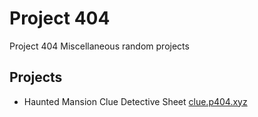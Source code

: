 # Project 404
Project 404 Miscellaneous random projects

## Projects
* Haunted Mansion Clue Detective Sheet [clue.p404.xyz](http://clue.p404.xyz)
